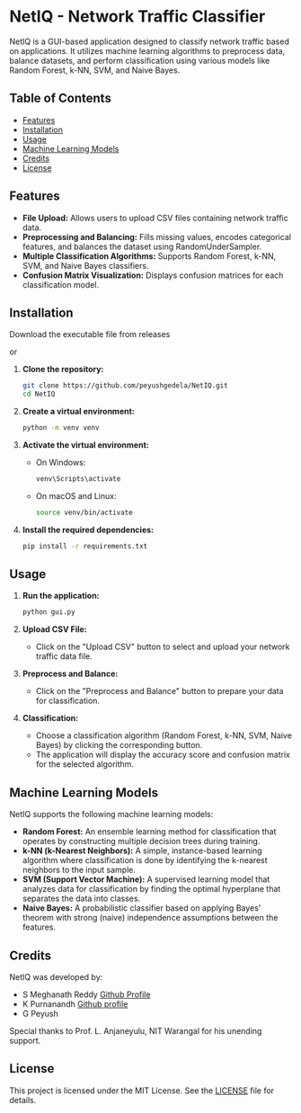 # NetIQ - Network Traffic Classifier

NetIQ is a GUI-based application designed to classify network traffic based on applications. It utilizes machine learning algorithms to preprocess data, balance datasets, and perform classification using various models like Random Forest, k-NN, SVM, and Naive Bayes.

## Table of Contents

- [Features](#features)
- [Installation](#installation)
- [Usage](#usage)
- [Machine Learning Models](#machine-learning-models)
- [Credits](#credits)
- [License](#license)

## Features

- **File Upload:** Allows users to upload CSV files containing network traffic data.
- **Preprocessing and Balancing:** Fills missing values, encodes categorical features, and balances the dataset using RandomUnderSampler.
- **Multiple Classification Algorithms:** Supports Random Forest, k-NN, SVM, and Naive Bayes classifiers.
- **Confusion Matrix Visualization:** Displays confusion matrices for each classification model.

## Installation

Download the executable file from releases

or

1. **Clone the repository:**
    ```bash
    git clone https://github.com/peyushgedela/NetIQ.git
    cd NetIQ
    ```

2. **Create a virtual environment:**
    ```bash
    python -m venv venv
    ```

3. **Activate the virtual environment:**
    - On Windows:
        ```bash
        venv\Scripts\activate
        ```
    - On macOS and Linux:
        ```bash
        source venv/bin/activate
        ```

4. **Install the required dependencies:**
    ```bash
    pip install -r requirements.txt
    ```

## Usage

1. **Run the application:**
    ```bash
    python gui.py
    ```

2. **Upload CSV File:**
    - Click on the "Upload CSV" button to select and upload your network traffic data file.

3. **Preprocess and Balance:**
    - Click on the "Preprocess and Balance" button to prepare your data for classification.

4. **Classification:**
    - Choose a classification algorithm (Random Forest, k-NN, SVM, Naive Bayes) by clicking the corresponding button.
    - The application will display the accuracy score and confusion matrix for the selected algorithm.

## Machine Learning Models

NetIQ supports the following machine learning models:

- **Random Forest:** An ensemble learning method for classification that operates by constructing multiple decision trees during training.
- **k-NN (k-Nearest Neighbors):** A simple, instance-based learning algorithm where classification is done by identifying the k-nearest neighbors to the input sample.
- **SVM (Support Vector Machine):** A supervised learning model that analyzes data for classification by finding the optimal hyperplane that separates the data into classes.
- **Naive Bayes:** A probabilistic classifier based on applying Bayes' theorem with strong (naive) independence assumptions between the features.

## Credits

NetIQ was developed by:
- S Meghanath Reddy [Github Profile](https://github.com/RAF-MAKEOUTHILL)
- K Purnanandh [Github profile](https://github.com/PURNANANDH)
- G Peyush

Special thanks to Prof. L. Anjaneyulu, NIT Warangal for his unending support.

## License

This project is licensed under the MIT License. See the [LICENSE](LICENSE) file for details.
